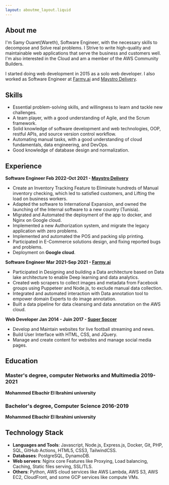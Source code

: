 ```yaml
---
layout: aboutme_layout.liquid
---
```


## About me

I'm Samy Ouaret(Wareth), Software Engineer, with the necessary skills to decompose and Solve real problems. I Strive to write high-quality and maintainable web applications that serve the business and customers well. I'm also interested in the Cloud and am a member of the AWS Community Builders.

I started doing web development in 2015 as a solo web developer. I also worked as Software Engineer at [Farmy.ai](https://farmy.ai) and [Maystro Delivery](maystro-delivery.com).

## Skills

- Essential problem-solving skills, and willingness to learn and tackle new challenges.
- A team player, with a good understanding of Agile, and the Scrum framework.
- Solid knowledge of software development and web technologies, OOP, restful APIs, and source version control workflow.
- Automating manual tasks, with a good understanding of cloud fundamentals, data engineering, and DevOps.
- Good knowledge of database design and normalization.

## Experience

**Software Engineer Feb 2022-Oct 2021 - [Maystro Delivery](maystro-delivery.com)**

- Create an Inventory Tracking Feature to Eliminate hundreds of Manual inventory checking, which led to satisfied customers, and Lifting the load on business workers.
- Adapted the software to International Expansion, and owned the launching of the Internal software to a new country (Tunisia).
- Migrated and Automated the deployment of the app to docker, and Nginx on Google cloud.
- Implemented a new Authorization system, and migrate the legacy application with zero problems.
- Implemented and automated the POS and packing slip printing.
- Participated in E-Commerce solutions design, and fixing reported bugs and problems.
- Deployment on **Google cloud**.

**Software Engineer Mar 2021-Sep 2021 - [Farmy.ai](https://farmy.ai)**

- Participated in Designing and building a Data architecture based on Data lake architecture to enable Deep learning and data analytics.
- Created web scrapers to collect images and metadata from Facebook groups using Puppeteer and Node.js, to exclude manual data collection.
- Integrated and automated interaction with Data annotation tool to empower domain Experts to do image annotation.
- Built a data pipeline for data cleansing and data annotation on the AWS cloud.

**Web Developer Jan 2014 - Juin 2017 - [Super Soccer](http://supersoccer.live)**

- Develop and Maintain websites for live football streaming and news.
- Build User Interface with HTML, CSS, and JQuery.
- Manage and create content for websites and manage social media pages.

## Education

### Master's degree, computer Networks and Multimedia 2019-2021
 
**Mohammed Elbachir El Ibrahimi university**

### Bachelor's degree, Computer Science 2016-2019

**Mohammed Elbachir El Ibrahimi university**

## Technology Stack

- **Languages and Tools**: Javascript, Node.js, Express.js, Docker, Git, PHP, SQL, GitHub Actions, HTML5, CSS3, TailwindCSS.
- **Databases**: PostgreSQL, DynamoDB.
- **Web servers**: Nginx core Features like Proxying, Load balancing, Caching, Static files serving, SSL/TLS.
- **Others**: Python, AWS cloud services like AWS Lambda, AWS S3, AWS EC2, CloudFront, and some GCP services like compute VMs.

